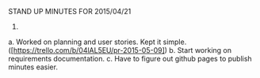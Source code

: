 STAND UP MINUTES FOR 2015/04/21


1.
  a. Worked on planning and user stories. Kept it
  simple.
  ([https://trello.com/b/04lAL5EU/pr-2015-05-09])
  b. Start working on requirements documentation.
  c. Have to figure out github pages to publish minutes
  easier.
